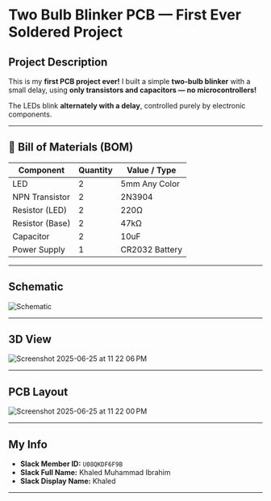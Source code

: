# Two Bulb Blinker PCB — First Ever Soldered Project

## Project Description
This is my **first PCB project ever!** I built a simple **two-bulb blinker** with a small delay, using **only transistors and capacitors — no microcontrollers!**  

The LEDs blink **alternately with a delay**, controlled purely by electronic components.  

---

## 🔧 Bill of Materials (BOM)

| Component          | Quantity | Value / Type  |
|--------------------|----------|----------------|
| LED                | 2        | 5mm Any Color  |
| NPN Transistor     | 2        | 2N3904         |
| Resistor (LED)     | 2        | 220Ω           |
| Resistor (Base)    | 2        | 47kΩ           |
| Capacitor          | 2        | 10uF           |
| Power Supply       | 1        | CR2032 Battery |

---

## Schematic
![Schematic](https://github.com/user-attachments/assets/0e8a5e33-f6c3-44d4-a285-75c978122e11)

---

## 3D View
![Screenshot 2025-06-25 at 11 22 06 PM](https://github.com/user-attachments/assets/f9b89c93-0740-49cc-b5f9-c5fd6ab48923)

---

## PCB Layout
![Screenshot 2025-06-25 at 11 22 00 PM](https://github.com/user-attachments/assets/0bba68cf-db8c-4a5e-813a-d75b4fd1b00c)

---

## My Info
- **Slack Member ID:** `U08QKDF6F9B`  
- **Slack Full Name:** Khaled Muhammad Ibrahim  
- **Slack Display Name:** Khaled  

---
